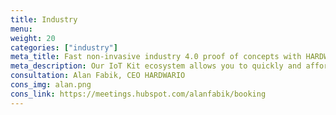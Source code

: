 ```yaml
---
title: Industry
menu:
weight: 20
categories: ["industry"]
meta_title: Fast non-invasive industry 4.0 proof of concepts with HARDWARIO
meta_description: Our IoT Kit ecosystem allows you to quickly and affordably realise Industry 4.0 pilot projects in areas of predictive maintenance, production monitoring or work environment comfort monitoring.
consultation: Alan Fabik, CEO HARDWARIO
cons_img: alan.png
cons_link: https://meetings.hubspot.com/alanfabik/booking
---
```

